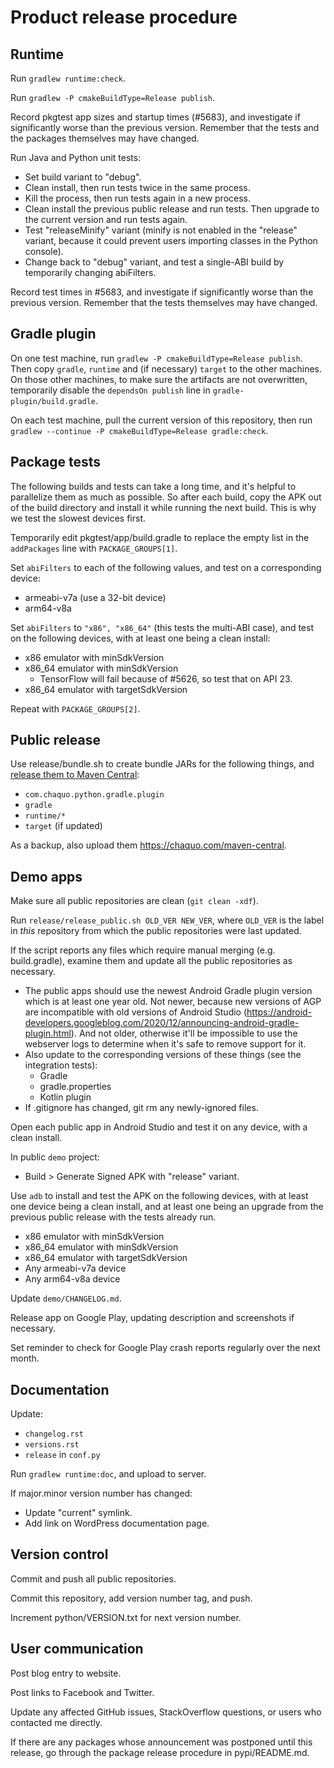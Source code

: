 # Product release procedure

## Runtime

Run `gradlew runtime:check`.

Run `gradlew -P cmakeBuildType=Release publish`.

Record pkgtest app sizes and startup times (#5683), and investigate if significantly worse than
the previous version. Remember that the tests and the packages themselves may have changed.

Run Java and Python unit tests:

* Set build variant to "debug".
* Clean install, then run tests twice in the same process.
* Kill the process, then run tests again in a new process.
* Clean install the previous public release and run tests. Then upgrade to the current version
  and run tests again.
* Test "releaseMinify" variant (minify is not enabled in the "release" variant, because it
  could prevent users importing classes in the Python console).
* Change back to "debug" variant, and test a single-ABI build by temporarily changing
  abiFilters.

Record test times in #5683, and investigate if significantly worse than the previous version.
Remember that the tests themselves may have changed.


## Gradle plugin

On one test machine, run `gradlew -P cmakeBuildType=Release publish`. Then copy `gradle`,
`runtime` and (if necessary) `target` to the other machines. On those other machines, to make
sure the artifacts are not overwritten, temporarily disable the `dependsOn publish` line in
`gradle-plugin/build.gradle`.

On each test machine, pull the current version of this repository, then run `gradlew --continue
-P cmakeBuildType=Release gradle:check`.


## Package tests

The following builds and tests can take a long time, and it's helpful to parallelize them
as much as possible. So after each build, copy the APK out of the build directory and
install it while running the next build. This is why we test the slowest devices first.

Temporarily edit pkgtest/app/build.gradle to replace the empty list in the `addPackages`
line with `PACKAGE_GROUPS[1]`.

Set `abiFilters` to each of the following values, and test on a corresponding device:

* armeabi-v7a (use a 32-bit device)
* arm64-v8a

Set `abiFilters` to `"x86", "x86_64"` (this tests the multi-ABI case), and test on the
following devices, with at least one being a clean install:

* x86 emulator with minSdkVersion
* x86_64 emulator with minSdkVersion
  * TensorFlow will fail because of #5626, so test that on API 23.
* x86_64 emulator with targetSdkVersion

Repeat with `PACKAGE_GROUPS[2]`.


## Public release

Use release/bundle.sh to create bundle JARs for the following things, and [release them to
Maven Central](https://central.sonatype.org/publish/publish-manual/#bundle-creation):

* `com.chaquo.python.gradle.plugin`
* `gradle`
* `runtime/*`
* `target` (if updated)

As a backup, also upload them https://chaquo.com/maven-central.


## Demo apps

Make sure all public repositories are clean (`git clean -xdf`).

Run `release/release_public.sh OLD_VER NEW_VER`, where `OLD_VER` is the label in *this*
repository from which the public repositories were last updated.

If the script reports any files which require manual merging (e.g. build.gradle), examine them
and update all the public repositories as necessary.
* The public apps should use the newest Android Gradle plugin version which is at least one
  year old. Not newer, because new versions of AGP are incompatible with old versions of
  Android Studio
  (https://android-developers.googleblog.com/2020/12/announcing-android-gradle-plugin.html).
  And not older, otherwise it'll be impossible to use the webserver logs to determine when it's
  safe to remove support for it.
* Also update to the corresponding versions of these things (see the integration tests):
  * Gradle
  * gradle.properties
  * Kotlin plugin
* If .gitignore has changed, git rm any newly-ignored files.

Open each public app in Android Studio and test it on any device, with a clean install.

In public `demo` project:
* Build > Generate Signed APK with "release" variant.

Use `adb` to install and test the APK on the following devices, with at least one device being
a clean install, and at least one being an upgrade from the previous public release with the
tests already run.

* x86 emulator with minSdkVersion
* x86_64 emulator with minSdkVersion
* x86_64 emulator with targetSdkVersion
* Any armeabi-v7a device
* Any arm64-v8a device

Update `demo/CHANGELOG.md`.

Release app on Google Play, updating description and screenshots if necessary.

Set reminder to check for Google Play crash reports regularly over the next month.


## Documentation

Update:
* `changelog.rst`
* `versions.rst`
* `release` in `conf.py`

Run `gradlew runtime:doc`, and upload to server.

If major.minor version number has changed:
* Update "current" symlink.
* Add link on WordPress documentation page.


## Version control

Commit and push all public repositories.

Commit this repository, add version number tag, and push.

Increment python/VERSION.txt for next version number.


## User communication

Post blog entry to website.

Post links to Facebook and Twitter.

Update any affected GitHub issues, StackOverflow questions, or users who contacted me directly.

If there are any packages whose announcement was postponed until this release, go through the
package release procedure in pypi/README.md.
